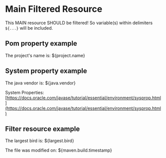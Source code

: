 # Main Filtered Resource

This MAIN resource SHOULD be filtered!
So variable(s) within delimiters `${...}` will be included.

## Pom property example
The project's name is: ${project.name}

## System property example
The java vendor is: ${java.vendor}

System Properties: [https://docs.oracle.com/javase/tutorial/essential/environment/sysprop.html](https://docs.oracle.com/javase/tutorial/essential/environment/sysprop.html)

## Filter resource example
The largest bird is: ${largest.bird}

The file was modified on: ${maven.build.timestamp}
